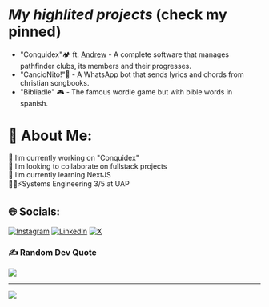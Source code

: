 # _My highlited projects_ (check my pinned)
- "Conquidex"🏕️ ft. <a href="https://github.com/andrewblockernst" target="_blank">Andrew</a> - A complete software that manages pathfinder clubs, its members and their progresses.
- "CancioNito!"🎵 - A WhatsApp bot that sends lyrics and chords from christian songbooks.
- "Bibliadle" 🎮 - The famous wordle game but with bible words in spanish. <br>
# 💫 About Me:
🔭 I’m currently working on "Conquidex"<br>👯 I’m looking to collaborate on fullstack projects<br>🌱 I’m currently learning NextJS<br>👨‍💻⚡Systems Engineering 3/5 at UAP


## 🌐 Socials:
[![Instagram](https://img.shields.io/badge/Instagram-%23E4405F.svg?logo=Instagram&logoColor=white)](https://instagram.com/jpmoralxs) [![LinkedIn](https://img.shields.io/badge/LinkedIn-%230077B5.svg?logo=linkedin&logoColor=white)](https://www.linkedin.com/in/jpmoralxs) [![X](https://img.shields.io/badge/X-black.svg?logo=X&logoColor=white)](https://x.com/jpmoralxs) 

### ✍️ Random Dev Quote
![](https://quotes-github-readme.vercel.app/api?type=horizontal&theme=gruvbox)

---
[![](https://visitcount.itsvg.in/api?id=Panchomorle&icon=0&color=10)](https://visitcount.itsvg.in)

<!-- Proudly created with GPRM ( https://gprm.itsvg.in ) -->
